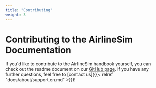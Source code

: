 ```yaml
---
title: "Contributing"
weight: 3
---
```


# Contributing to the AirlineSim Documentation

If you'd like to contribute to the AirlineSim handbook yourself, you can check out the readme document on our [GitHub page](https://github.com/simulogics/airlinesim-docs). If you have any further questions, feel free to [contact us]({{< relref "docs/about/support.en.md" >}})!
